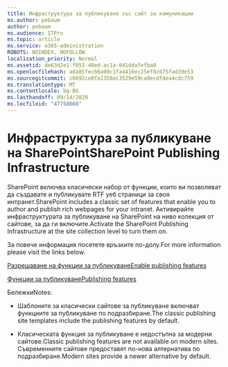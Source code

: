 ```yaml
---
title: Инфраструктура за публикуване със сайт за комуникации
ms.author: pebaum
author: pebaum
ms.audience: ITPro
ms.topic: article
ms.service: o365-administration
ROBOTS: NOINDEX, NOFOLLOW
localization_priority: Normal
ms.assetid: de63d2e1-f053-40ed-ac1a-041ddafefba0
ms.openlocfilehash: ada85fec66a00c1fa4416ec25ef8c675fad39e53
ms.sourcegitcommit: c6692ce0fa1358ec3529e59ca0ecdfdea4cdc759
ms.translationtype: MT
ms.contentlocale: bg-BG
ms.lasthandoff: 09/14/2020
ms.locfileid: "47758666"
---
```

# <a name="sharepoint-publishing-infrastructure"></a><span data-ttu-id="6e9ad-102">Инфраструктура за публикуване на SharePoint</span><span class="sxs-lookup"><span data-stu-id="6e9ad-102">SharePoint Publishing Infrastructure</span></span>


<span data-ttu-id="6e9ad-103">SharePoint включва класически набор от функции, които ви позволяват да създавате и публикувате RTF уеб страници за своя интранет.</span><span class="sxs-lookup"><span data-stu-id="6e9ad-103">SharePoint includes a classic set of features that enable you to author and publish rich webpages for your intranet.</span></span> <span data-ttu-id="6e9ad-104">Активирайте инфраструктурата за публикуване на SharePoint на ниво колекция от сайтове, за да ги включите.</span><span class="sxs-lookup"><span data-stu-id="6e9ad-104">Activate the SharePoint Publishing Infrastructure at the site collection level to turn them on.</span></span>

<span data-ttu-id="6e9ad-105">За повече информация посетете връзките по-долу.</span><span class="sxs-lookup"><span data-stu-id="6e9ad-105">For more information please visit the links below.</span></span>

[<span data-ttu-id="6e9ad-106">Разрешаване на функции за публикуване</span><span class="sxs-lookup"><span data-stu-id="6e9ad-106">Enable publishing features</span></span>](https://support.office.com/article/Enable-publishing-features-479677A6-8B33-4AC7-907D-071C1C7E4518)

[<span data-ttu-id="6e9ad-107">Функции за публикуване</span><span class="sxs-lookup"><span data-stu-id="6e9ad-107">Publishing features</span></span>](https://support.office.com/article/Features-enabled-in-a-SharePoint-Online-publishing-site-3AB3810C-3C2C-4361-9D0E-0CBE666EA0B0?wt.mc_id=O365_Portal_MMaven#__toc336865553)

<span data-ttu-id="6e9ad-108">Бележки</span><span class="sxs-lookup"><span data-stu-id="6e9ad-108">Notes:</span></span>

- <span data-ttu-id="6e9ad-109">Шаблоните за класически сайтове за публикуване включват функциите за публикуване по подразбиране.</span><span class="sxs-lookup"><span data-stu-id="6e9ad-109">The classic publishing site templates include the publishing features by default.</span></span>

- <span data-ttu-id="6e9ad-110">Класическата функция за публикуване е недостъпна за модерни сайтове.</span><span class="sxs-lookup"><span data-stu-id="6e9ad-110">Classic publishing features are not available on modern sites.</span></span> <span data-ttu-id="6e9ad-111">Съвременните сайтове предоставят по-нова алтернатива по подразбиране.</span><span class="sxs-lookup"><span data-stu-id="6e9ad-111">Modern sites provide a newer alternative by default.</span></span>

